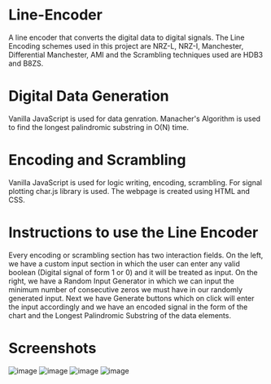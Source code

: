 # Line-Encoder
A line encoder that converts the digital data to digital signals. The Line Encoding schemes used in this project are NRZ-L, NRZ-I, Manchester, Differential Manchester, AMI and the Scrambling techniques used are HDB3 and B8ZS.

# Digital Data Generation
Vanilla JavaScript is used for data genration. Manacher's Algorithm is used to find the longest palindromic substring in O(N) time.

# Encoding and Scrambling
Vanilla JavaScript is used for logic writing, encoding, scrambling. For signal plotting char.js library is used. The webpage is created using HTML and CSS.

# Instructions to use the Line Encoder
Every encoding or scrambling section has two interaction fields. On the left, we have a custom input section in which the user can enter any valid boolean (Digital signal of form 1 or 0) and it will be treated as input.
On the right, we have a Random Input Generator in which we can input the minimum number of consecutive zeros we must have in our randomly generated input. Next we have Generate buttons which on click will enter the input accordingly and we have an encoded signal in the form of the chart and the Longest Palindromic Substring of the data elements.

# Screenshots
![image](https://user-images.githubusercontent.com/90443656/203947552-d75d06d2-da3f-47d4-8b70-8ac77290d2ad.png)
![image](https://user-images.githubusercontent.com/90443656/203947648-ef316ab6-1582-488e-a816-3da0be3afcaf.png)
![image](https://user-images.githubusercontent.com/90443656/203947756-cbb4e7eb-ca3e-48de-83ea-ad0c10dba839.png)
![image](https://user-images.githubusercontent.com/90443656/203947795-11b9d695-37fe-4fdc-93f2-c3bb2dd50406.png)

